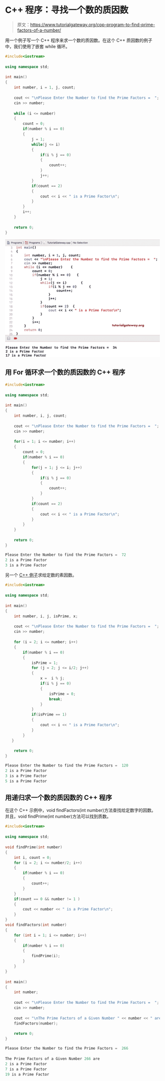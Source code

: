 # C++ 程序：寻找一个数的质因数

> 原文：<https://www.tutorialgateway.org/cpp-program-to-find-prime-factors-of-a-number/>

用一个例子写一个 C++ 程序来求一个数的质因数。在这个 C++ 质因数的例子中，我们使用了嵌套 while 循环。

```cpp
#include<iostream>

using namespace std;

int main()
{
	int number, i = 1, j, count;

	cout << "\nPlease Enter the Number to find the Prime Factors =  ";
	cin >> number;

	while (i <= number)
   	{
   		count = 0;
    	if(number % i == 0)
      	{
      		j = 1;
      		while(j <= i)
      		{
      			if(i % j == 0)
      			{
      				count++;
				}
				j++;
			}
			if(count == 2)
			{
				cout << i << " is a Prime Factor\n";
			} 
      	}
    	i++;
   	}

 	return 0;
}
```

![C++ Program to Find Prime Factors of a Number 1](img/1f9b383372567c439dcab58300081c67.png)

## 用 For 循环求一个数的质因数的 C++ 程序

```cpp
#include<iostream>

using namespace std;

int main()
{
	int number, i, j, count;

	cout << "\nPlease Enter the Number to find the Prime Factors =  ";
	cin >> number;

	for(i = 1; i <= number; i++)
   	{
   		count = 0;
    	if(number % i == 0)
      	{    		
      		for(j = 1; j <= i; j++)
      		{
      			if(i % j == 0)
      			{
      				count++;
				}				
			}
			if(count == 2)
			{
				cout << i << " is a Prime Factor\n";
			} 
      	}
   	}

 	return 0;
}
```

```cpp
Please Enter the Number to find the Prime Factors =  72
2 is a Prime Factor
3 is a Prime Factor
```

另一个 [C++ 例子](https://www.tutorialgateway.org/cpp-programs/)求给定数的素因数。

```cpp
#include<iostream>

using namespace std;

int main()
{
	int number, i, j, isPrime, x; 

	cout << "\nPlease Enter the Number to find the Prime Factors =  ";
	cin >> number;

   	for (i = 2; i <= number; i++)
   	{
     	if(number % i == 0)
        {
   			isPrime = 1;
			for (j = 2; j <= i/2; j++)
			{
				x =  i % j;
				if(i % j == 0)
				{
					isPrime = 0;
					break;
				}
			} 
			if(isPrime == 1)
			{
				cout << i << " is a Prime Factor\n";
			}	          	
		}
   }

 	return 0;
}
```

```cpp
Please Enter the Number to find the Prime Factors =  120
2 is a Prime Factor
3 is a Prime Factor
5 is a Prime Factor
```

## 用递归求一个数的质因数的 C++ 程序

在这个 C++ 示例中，void findFactors(int number)方法查找给定数字的因数。并且，void findPrime(int number)方法可以找到质数。

```cpp
#include<iostream>

using namespace std;

void findPrime(int number)
{ 
  	int i, count = 0; 
  	for (i = 2; i <= number/2; i++)   	
	{
    	if(number % i == 0)
		{
       		count++;
     	} 
   	}
   	if(count == 0 && number != 1 )
	{
   		cout << number << " is a Prime Factor\n";
   	}
}
void findFactors(int number)
{ 
  	for (int i = 1; i <= number; i++)
   	{
    	if(number % i == 0)
     	{
       		findPrime(i);
     	} 
   	}
}

int main()
{
	int number; 

	cout << "\nPlease Enter the Number to find the Prime Factors =  ";
	cin >> number;

   	cout << "\nThe Prime Factors of a Given Number " << number << " are\n";
   	findFactors(number);

 	return 0;
}
```

```cpp
Please Enter the Number to find the Prime Factors =  266

The Prime Factors of a Given Number 266 are
2 is a Prime Factor
7 is a Prime Factor
19 is a Prime Factor
```